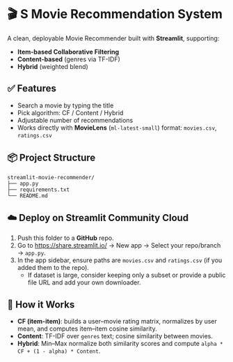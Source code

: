 
# 🎬 S Movie Recommendation System

A clean, deployable Movie Recommender built with **Streamlit**, supporting:
- **Item-based Collaborative Filtering**
- **Content-based** (genres via TF-IDF)
- **Hybrid** (weighted blend)

## ✅ Features
- Search a movie by typing the title
- Pick algorithm: CF / Content / Hybrid
- Adjustable number of recommendations
- Works directly with **MovieLens** (`ml-latest-small`) format: `movies.csv`, `ratings.csv`

## 📦 Project Structure
```text
streamlit-movie-recommender/
├── app.py
├── requirements.txt
└── README.md
```


## ☁️ Deploy on Streamlit Community Cloud
1. Push this folder to a **GitHub** repo.
2. Go to https://share.streamlit.io/ → New app → Select your repo/branch → `app.py`.
3. In the app sidebar, ensure paths are `movies.csv` and `ratings.csv` (if you added them to the repo).
   - If dataset is large, consider keeping only a subset or provide a public file URL and add your own downloader.

## 🧠 How it Works
- **CF (item-item)**: builds a user–movie rating matrix, normalizes by user mean, and computes item–item cosine similarity.
- **Content**: TF-IDF over `genres` text; cosine similarity between movies.
- **Hybrid**: Min–Max normalize both similarity scores and compute `alpha * CF + (1 - alpha) * Content`.

